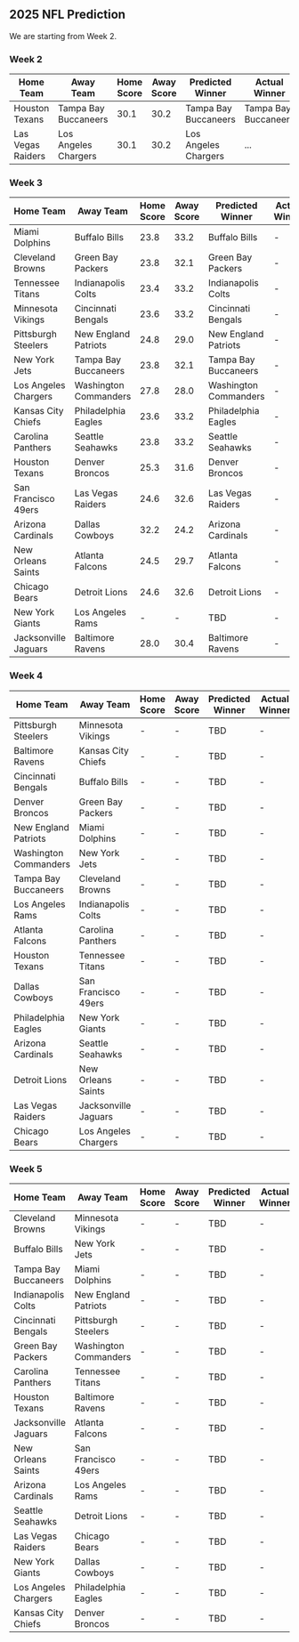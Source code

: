 ## 2025 NFL Prediction

We are starting from Week 2.

### Week 2
| Home Team | Away Team | Home Score | Away Score | Predicted Winner | Actual Winner |
|-----------|-----------|------------|------------|------------------|--------------|
| Houston Texans | Tampa Bay Buccaneers | 30.1 | 30.2 | Tampa Bay Buccaneers | Tampa Bay Buccaneers |
| Las Vegas Raiders | Los Angeles Chargers | 30.1 | 30.2 | Los Angeles Chargers | ... |

### Week 3
| Home Team | Away Team | Home Score | Away Score | Predicted Winner | Actual Winner |
|-----------|-----------|------------|------------|------------------|--------------|
| Miami Dolphins | Buffalo Bills | 23.8 | 33.2 | Buffalo Bills | - |
| Cleveland Browns | Green Bay Packers | 23.8 | 32.1 | Green Bay Packers | - |
| Tennessee Titans | Indianapolis Colts | 23.4 | 33.2 | Indianapolis Colts | - |
| Minnesota Vikings | Cincinnati Bengals | 23.6 | 33.2 | Cincinnati Bengals | - |
| Pittsburgh Steelers | New England Patriots | 24.8 | 29.0 | New England Patriots | - |
| New York Jets | Tampa Bay Buccaneers | 23.8 | 32.1 | Tampa Bay Buccaneers | - |
| Los Angeles Chargers | Washington Commanders | 27.8 | 28.0 | Washington Commanders | - |
| Kansas City Chiefs | Philadelphia Eagles | 23.6 | 33.2 | Philadelphia Eagles | - |
| Carolina Panthers | Seattle Seahawks | 23.8 | 33.2 | Seattle Seahawks | - |
| Houston Texans | Denver Broncos | 25.3 | 31.6 | Denver Broncos | - |
| San Francisco 49ers | Las Vegas Raiders | 24.6 | 32.6 | Las Vegas Raiders | - |
| Arizona Cardinals | Dallas Cowboys | 32.2 | 24.2 | Arizona Cardinals | - |
| New Orleans Saints | Atlanta Falcons | 24.5 | 29.7 | Atlanta Falcons | - |
| Chicago Bears | Detroit Lions | 24.6 | 32.6 | Detroit Lions | - |
| New York Giants | Los Angeles Rams | - | - | TBD | - |
| Jacksonville Jaguars | Baltimore Ravens | 28.0 | 30.4 | Baltimore Ravens | - |

### Week 4
| Home Team | Away Team | Home Score | Away Score | Predicted Winner | Actual Winner |
|-----------|-----------|------------|------------|------------------|--------------|
| Pittsburgh Steelers | Minnesota Vikings | - | - | TBD | - |
| Baltimore Ravens | Kansas City Chiefs | - | - | TBD | - |
| Cincinnati Bengals | Buffalo Bills | - | - | TBD | - |
| Denver Broncos | Green Bay Packers | - | - | TBD | - |
| New England Patriots | Miami Dolphins | - | - | TBD | - |
| Washington Commanders | New York Jets | - | - | TBD | - |
| Tampa Bay Buccaneers | Cleveland Browns | - | - | TBD | - |
| Los Angeles Rams | Indianapolis Colts | - | - | TBD | - |
| Atlanta Falcons | Carolina Panthers | - | - | TBD | - |
| Houston Texans | Tennessee Titans | - | - | TBD | - |
| Dallas Cowboys | San Francisco 49ers | - | - | TBD | - |
| Philadelphia Eagles | New York Giants | - | - | TBD | - |
| Arizona Cardinals | Seattle Seahawks | - | - | TBD | - |
| Detroit Lions | New Orleans Saints | - | - | TBD | - |
| Las Vegas Raiders | Jacksonville Jaguars | - | - | TBD | - |
| Chicago Bears | Los Angeles Chargers | - | - | TBD | - |

### Week 5
| Home Team | Away Team | Home Score | Away Score | Predicted Winner | Actual Winner |
|-----------|-----------|------------|------------|------------------|--------------|
| Cleveland Browns | Minnesota Vikings | - | - | TBD | - |
| Buffalo Bills | New York Jets | - | - | TBD | - |
| Tampa Bay Buccaneers | Miami Dolphins | - | - | TBD | - |
| Indianapolis Colts | New England Patriots | - | - | TBD | - |
| Cincinnati Bengals | Pittsburgh Steelers | - | - | TBD | - |
| Green Bay Packers | Washington Commanders | - | - | TBD | - |
| Carolina Panthers | Tennessee Titans | - | - | TBD | - |
| Houston Texans | Baltimore Ravens | - | - | TBD | - |
| Jacksonville Jaguars | Atlanta Falcons | - | - | TBD | - |
| New Orleans Saints | San Francisco 49ers | - | - | TBD | - |
| Arizona Cardinals | Los Angeles Rams | - | - | TBD | - |
| Seattle Seahawks | Detroit Lions | - | - | TBD | - |
| Las Vegas Raiders | Chicago Bears | - | - | TBD | - |
| New York Giants | Dallas Cowboys | - | - | TBD | - |
| Los Angeles Chargers | Philadelphia Eagles | - | - | TBD | - |
| Kansas City Chiefs | Denver Broncos | - | - | TBD | - |